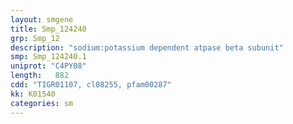 ```yaml
---
layout: smgene
title: Smp_124240
grp: Smp_12
description: "sodium:potassium dependent atpase beta subunit"
smp: Smp_124240.1
uniprot: "C4PY08"
length:   882
cdd: "TIGR01107, cl08255, pfam00287"
kk: K01540
categories: sm
---
```

